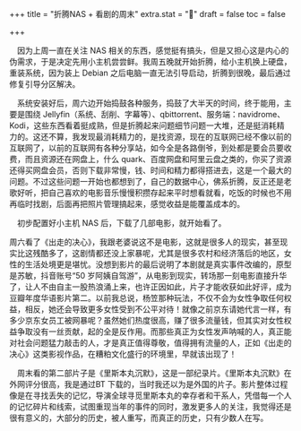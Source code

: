 +++
title = "折腾NAS + 看剧的周末"
extra.stat = "🎥"
draft = false
toc = false

+++



&emsp;因为上周一直在关注 NAS 相关的东西，感觉挺有搞头，但是又担心这是内心的伪需求，于是决定先用小主机尝尝鲜。我周五晚就开始折腾，给小主机换上硬盘，重装系统，因为装上 Debian 之后电脑一直无法引导启动，折腾到很晚，最后通过修复引导分区解决。

&emsp;系统安装好后，周六边开始捣鼓各种服务，捣鼓了大半天的时间，终于能用，主要是围绕 Jellyfin（系统、刮削、字幕等）、qbittorrent、服务端：navidrome、Kodi，这些东西看着挺成熟，但是折腾起来问题细节问题一大堆，还是挺消耗精力的。这还不算，我发现最消耗精力的，是找资源，现在的互联网已经不像以前的互联网了，以前的互联网有各种分享站，如今全是各路倒爷，到处都是要会员要收费，而且资源还在网盘上，什么 quark、百度网盘和阿里云盘之类的，你买了资源还得买网盘会员，否则下载非常慢，钱、时间和精力都得搭进去，这是一个最大的问题。不过这些问题一开始也都想到了，自己的数据中心，佛系折腾，反正还是老歌好听，把自己喜欢的电影音乐慢慢积攒存起来平时想看就看，吃饭的时候也不用再临时找剧，后面再把照片管理搞起来，感觉收益是能覆盖成本的。

&emsp;初步配置好小主机 NAS 后，下载了几部电影，就开始看了。

周六看了《出走的决心》，我跟老婆说这不是电影，这就是很多人的现实，甚至现实比这残酷多了，这剧情都还没上家暴呢，尤其是很多农村和经济落后的地区，女性的生活处境更是堪忧。没想到影片的最后说明了本剧就是真实事件改编的，原型是苏敏，抖音账号“50 岁阿姨自驾游”，从电影到现实，转场那一刻电影直接升华了，让人不由自主一股热浪涌上来，也许正因如此，片子才能收获如此好评，成为豆瓣年度华语影片第二。以前我总说，杨笠那种玩法，不仅不会为女性争取任何权益，相反，她还会导致更多女性受到不公平对待！就像之前京东请她代言一样，有多少京东女员工被网暴呢？虽然她们热度很高，赚了很多流量钱，但其实对女性权益争取没有一丝贡献，起的全是反作用。而那些真正为女性发声呐喊的人，真正能对社会问题猛力敲击的人，才是真正值得尊敬，值得拥有流量的人，正如《出走的决心》这类影视作品，在糟粕文化盛行的环境里，早就该出现了！

&emsp;周末看的第二部片子是《里斯本丸沉默》，这是一部纪录片。《里斯本丸沉默》在外网评分很高，我是通过BT 下载的，当时我还以为是外国的片子。影片整体过程像是在寻找丢失的记忆，导演全球寻觅里斯本丸的幸存者和干系人，凭借每一个人的记忆碎片和线索，试图重现当年的事件的同时，激发更多人的关注，我觉得还是很有意义的，大部分的历史，被人重写，而真正的历史，只有少数人在写。
